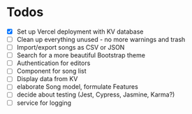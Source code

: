 # Todos

- [x] Set up Vercel deployment with KV database
- [ ] Clean up everything unused - no more warnings and trash
- [ ] Import/export songs as CSV or JSON
- [ ] Search for a more beautiful Bootstrap theme
- [ ] Authentication for editors
- [ ] Component for song list
- [ ] Display data from KV
- [ ] elaborate Song model, formulate Features
- [ ] decide about testing (Jest, Cypress, Jasmine, Karma?)
- [ ] service for logging
